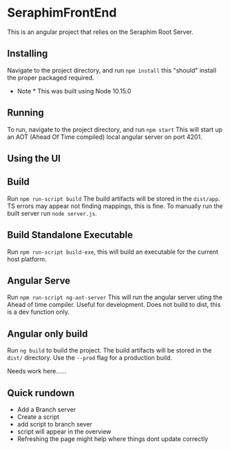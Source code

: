 # SeraphimFrontEnd

This is an angular project that relies on the Seraphim Root Server.

## Installing

Navigate to the project directory, and run `npm install` this "should" install the proper packaged required.

- Note \* This was built using Node 10.15.0

## Running

To run, navigate to the project directory, and run `npm start` This will start up an AOT (Ahead Of Time compiled) local angular server on port 4201.

## Using the UI

## Build

Run `npm run-script build` The build artifacts will be stored in the `dist/app`. TS errors may appear not finding mappings, this is fine. To manually run the built server run `node server.js`.

## Build Standalone Executable

Run `npm run-script build-exe`, this will build an executable for the current host platform.

## Angular Serve

Run `npm run-script ng-aot-server` This will run the angular server uting the Ahead of time compiler. Useful for development. Does not build to dist, this is a dev function only.

## Angular only build

Run `ng build` to build the project. The build artifacts will be stored in the `dist/` directory. Use the `--prod` flag for a production build.

Needs work here......

## Quick rundown

- Add a Branch server
- Create a script
- add script to branch sever
- script will appear in the overview
- Refreshing the page might help where things dont update correctly
